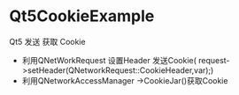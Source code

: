 # Qt5CookieExample
Qt5 发送 获取 Cookie
- 利用QNetWorkRequest 设置Header 发送Cookie(  request->setHeader(QNetworkRequest::CookieHeader,var);)
- 利用QNetworkAccessManager ->CookieJar()获取Cookie
